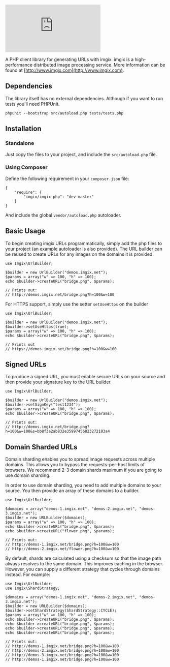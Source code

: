 ![imgix logo](https://assets.imgix.net/imgix-logo-web-2014.pdf?page=2&fm=png&w=200&h=200)

A PHP client library for generating URLs with imgix. imgix is a high-performance
distributed image processing service. More information can be found at
[http://www.imgix.com](http://www.imgix.com).  


Dependencies
------------

The library itself has no external dependencies. Although if you want to run tests you'll need PHPUnit.

`phpunit --bootstrap src/autoload.php tests/tests.php`

Installation
------------

### Standalone

Just copy the files to your project, and include the `src/autoload.php` file.

### Using Composer

Define the following requirement in your `composer.json` file:

    {
        "require": {
            "imgix/imgix-php": "dev-master"
        }
    }

And include the global `vendor/autoload.php` autoloader.

Basic Usage
-----------

To begin creating imgix URLs programmatically, simply add the php files to your project (an example autoloader is also provided). The URL builder can be reused to create URLs for any
images on the domains it is provided.

    use Imgix\UrlBuilder;

    $builder = new UrlBuilder("demos.imgix.net");
    $params = array("w" => 100, "h" => 100);
    echo $builder->createURL("bridge.png", $params);

    // Prints out:
    // http://demos.imgix.net/bridge.png?h=100&w=100

For HTTPS support, simply use the setter `setUseHttps` on the builder


    use Imgix\UrlBuilder;

    $builder = new UrlBuilder("demos.imgix.net");
    $builder->setUseHttps(true);
    $params = array("w" => 100, "h" => 100);
    echo $builder->createURL("bridge.png", $params);

    // Prints out
    // https://demos.imgix.net/bridge.png?h=100&w=100


Signed URLs
-----------

To produce a signed URL, you must enable secure URLs on your source and then
provide your signature key to the URL builder.


    use Imgix\UrlBuilder;

    $builder = new UrlBuilder("demos.imgix.net");
    $builder->setSignKey("test1234");
    $params = array("w" => 100, "h" => 100);
    echo $builder->createURL("bridge.png", $params);

    // Prints out:
    // http://demos.imgix.net/bridge.png?h=100&w=100&s=bb8f3a2ab832e35997456823272103a4


Domain Sharded URLs
-------------------

Domain sharding enables you to spread image requests across multiple domains.
This allows you to bypass the requests-per-host limits of browsers. We
recommend 2-3 domain shards maximum if you are going to use domain sharding.

In order to use domain sharding, you need to add multiple domains to your 
source. You then provide an array of these domains to a builder.


    use Imgix\UrlBuilder;

    $domains = array("demos-1.imgix.net", "demos-2.imgix.net", "demos-3.imgix.net");
    $builder = new URLBuilder($domains);
    $params = array("w" => 100, "h" => 100);
    echo $builder->createURL("bridge.png", $params);
    echo $builder->createURL("flower.png", $params);

    // Prints out:
    // http://demos-1.imgix.net/bridge.png?h=100&w=100
    // http://demos-2.imgix.net/flower.png?h=100&w=100


By default, shards are calculated using a checksum so that the image path
always resolves to the same domain. This improves caching in the browser. 
However, you can supply a different strategy that cycles through domains 
instead. For example:

    use Imgix\UrlBuilder;
    use Imgix\ShardStrategy;

    $domains = array("demos-1.imgix.net", "demos-2.imgix.net", "demos-3.imgix.net");
    $builder = new URLBuilder($domains);
    $builder->setShardStrategy(ShardStrategy::CYCLE);
    $params = array("w" => 100, "h" => 100);
    echo $builder->createURL("bridge.png", $params);
    echo $builder->createURL("bridge.png", $params);
    echo $builder->createURL("bridge.png", $params);
    echo $builder->createURL("bridge.png", $params);

    // Prints out:
    // http://demos-1.imgix.net/bridge.png?h=100&w=100
    // http://demos-2.imgix.net/bridge.png?h=100&w=100
    // http://demos-3.imgix.net/bridge.png?h=100&w=100
    // http://demos-1.imgix.net/bridge.png?h=100&w=100